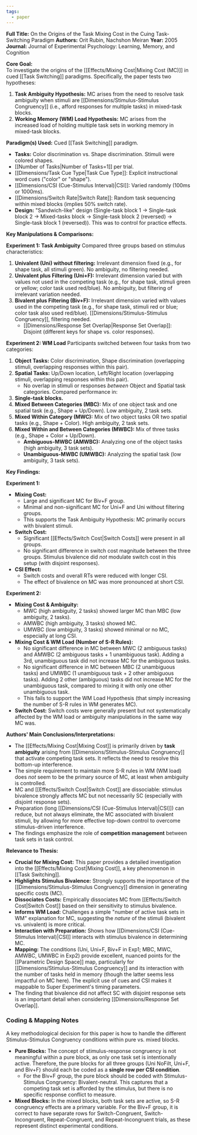```yaml
---
tags:
  - paper
---
```


**Full Title:** On the Origins of the Task Mixing Cost in the Cuing Task-Switching Paradigm
**Authors:** Orit Rubin, Nachshon Meiran
**Year:** 2005
**Journal:** Journal of Experimental Psychology: Learning, Memory, and Cognition

**Core Goal:**  
To investigate the origins of the [[Effects/Mixing Cost|Mixing Cost (MC)]] in cued [[Task Switching]] paradigms. Specifically, the paper tests two hypotheses:
1.  **Task Ambiguity Hypothesis:** MC arises from the need to resolve task ambiguity when stimuli are [[Dimensions/Stimulus-Stimulus Congruency]] (i.e., afford responses for multiple tasks) in mixed-task blocks.
2.  **Working Memory (WM) Load Hypothesis:** MC arises from the increased load of holding multiple task sets in working memory in mixed-task blocks.

**Paradigm(s) Used:**
Cued [[Task Switching]] paradigm.
-   **Tasks:** Color discrimination vs. Shape discrimination. Stimuli were colored shapes.
-   [[Number of Tasks|Number of Tasks=1]] per trial.
-   [[Dimensions/Task Cue Type|Task Cue Type]]: Explicit instructional word cues ("color" or "shape").
-   [[Dimensions/CSI (Cue-Stimulus Interval)|CSI]]: Varied randomly (100ms or 1000ms).
-   [[Dimensions/Switch Rate|Switch Rate]]: Random task sequencing within mixed blocks (implies 50% switch rate).
-   **Design:** "Sandwich-like" design (Single-task block 1 -> Single-task block 2 -> Mixed-tasks block -> Single-task block 2 (reversed) -> Single-task block 1 (reversed)). This was to control for practice effects.

**Key Manipulations & Comparisons:**

**Experiment 1: Task Ambiguity**
Compared three groups based on stimulus characteristics:
1.  **Univalent (Uni) without filtering:** Irrelevant dimension fixed (e.g., for shape task, all stimuli green). No ambiguity, no filtering needed.
2.  **Univalent plus Filtering (Uni+F):** Irrelevant dimension varied but with values not used in the competing task (e.g., for shape task, stimuli green or yellow; color task used red/blue). No ambiguity, but filtering of irrelevant variation needed.
3.  **Bivalent plus Filtering (Biv+F):** Irrelevant dimension varied with values used in the competing task (e.g., for shape task, stimuli red or blue; color task also used red/blue). [[Dimensions/Stimulus-Stimulus Congruency]], filtering needed.
    - [[Dimensions/Response Set Overlap|Response Set Overlap]]: Disjoint (different keys for shape vs. color responses).

**Experiment 2: WM Load**
Participants switched between four tasks from two categories:
1.  **Object Tasks:** Color discrimination, Shape discrimination (overlapping stimuli, overlapping responses within this pair).
2.  **Spatial Tasks:** Up/Down location, Left/Right location (overlapping stimuli, overlapping responses within this pair).
    - No overlap in stimuli or responses *between* Object and Spatial task categories.
Compared performance in:
3.  **Single-task blocks.**
4.  **Mixed Between Categories (MBC):** Mix of one object task and one spatial task (e.g., Shape + Up/Down). Low ambiguity, 2 task sets.
5.  **Mixed Within Category (MWC):** Mix of two object tasks OR two spatial tasks (e.g., Shape + Color). High ambiguity, 2 task sets.
6.  **Mixed Within and Between Categories (MWBC):** Mix of three tasks (e.g., Shape + Color + Up/Down).
    -   **Ambiguous-MWBC (AMWBC):** Analyzing one of the object tasks (high ambiguity, 3 task sets).
    -   **Unambiguous-MWBC (UMWBC):** Analyzing the spatial task (low ambiguity, 3 task sets).

**Key Findings:**

**Experiment 1:**
-   **Mixing Cost:**
    -   Large and significant MC for Biv+F group.
    -   Minimal and non-significant MC for Uni+F and Uni without filtering groups.
    -   This supports the Task Ambiguity Hypothesis: MC primarily occurs with bivalent stimuli.
-   **Switch Cost:**
    -   Significant [[Effects/Switch Cost|Switch Costs]] were present in all groups.
    -   No significant difference in switch cost magnitude between the three groups. Stimulus bivalence did *not* modulate switch cost in this setup (with disjoint responses).
-   **CSI Effect:**
    -   Switch costs and overall RTs were reduced with longer CSI.
    -   The effect of bivalence on MC was more pronounced at short CSI.

**Experiment 2:**
-   **Mixing Cost & Ambiguity:**
    -   MWC (high ambiguity, 2 tasks) showed larger MC than MBC (low ambiguity, 2 tasks).
    -   AMWBC (high ambiguity, 3 tasks) showed MC.
    -   UMWBC (low ambiguity, 3 tasks) showed minimal or no MC, especially at long CSI.
-   **Mixing Cost & WM Load (Number of S-R Rules):**
    -   No significant difference in MC between MWC (2 ambiguous tasks) and AMWBC (2 ambiguous tasks + 1 unambiguous task). Adding a 3rd, unambiguous task did not increase MC for the ambiguous tasks.
    -   No significant difference in MC between MBC (2 unambiguous tasks) and UMWBC (1 unambiguous task + 2 other ambiguous tasks). Adding 2 other (ambiguous) tasks did not increase MC for the unambiguous task, compared to mixing it with only one other unambiguous task.
    -   This fails to support the WM Load Hypothesis (that simply increasing the number of S-R rules in WM generates MC).
-   **Switch Cost:** Switch costs were generally present but not systematically affected by the WM load or ambiguity manipulations in the same way MC was.

**Authors' Main Conclusions/Interpretations:**

-   The [[Effects/Mixing Cost|Mixing Cost]] is primarily driven by **task ambiguity** arising from [[Dimensions/Stimulus-Stimulus Congruency]] that activate competing task sets. It reflects the need to resolve this bottom-up interference.
-   The simple requirement to maintain more S-R rules in WM (WM load) does *not* seem to be the primary source of MC, at least when ambiguity is controlled.
-   MC and [[Effects/Switch Cost|Switch Cost]] are dissociable: stimulus bivalence strongly affects MC but not necessarily SC (especially with disjoint response sets).
-   Preparation (long [[Dimensions/CSI (Cue-Stimulus Interval)|CSI]]) can reduce, but not always eliminate, the MC associated with bivalent stimuli, by allowing for more effective top-down control to overcome stimulus-driven interference.
-   The findings emphasize the role of **competition management** between task sets in task control.

**Relevance to Thesis:**

-   **Crucial for Mixing Cost:** This paper provides a detailed investigation into the [[Effects/Mixing Cost|Mixing Cost]], a key phenomenon in [[Task Switching]].
-   **Highlights Stimulus Bivalence:** Strongly supports the importance of the [[Dimensions/Stimulus-Stimulus Congruency]] dimension in generating specific costs (MC).
-   **Dissociates Costs:** Empirically dissociates MC from [[Effects/Switch Cost|Switch Cost]] based on their sensitivity to stimulus bivalence.
-   **Informs WM Load:** Challenges a simple "number of active task sets in WM" explanation for MC, suggesting the *nature* of the stimuli (bivalent vs. univalent) is more critical.
-   **Interaction with Preparation:** Shows how [[Dimensions/CSI (Cue-Stimulus Interval)|CSI]] interacts with stimulus bivalence in determining MC.
-   **Mapping:** The conditions (Uni, Uni+F, Biv+F in Exp1; MBC, MWC, AMWBC, UMWBC in Exp2) provide excellent, nuanced points for the [[Parametric Design Space]] map, particularly for [[Dimensions/Stimulus-Stimulus Congruency]] and its interaction with the number of tasks held in memory (though the latter seems less impactful on MC here). The explicit use of cues and CSI makes it mappable to Super Experiment's timing parameters.
-   The finding that bivalence did not affect SC with disjoint response sets is an important detail when considering [[Dimensions/Response Set Overlap]].

### Coding & Mapping Notes
 
 A key methodological decision for this paper is how to handle the different Stimulus-Stimulus Congruency conditions within pure vs. mixed blocks.
 
 - **Pure Blocks:** The concept of stimulus-response congruency is not meaningful within a pure block, as only one task set is intentionally active. Therefore, the pure blocks for all three groups (Uni NoFilt, Uni+F, and Biv+F) should each be coded as a **single row per CSI condition**.
     - For the Biv+F group, the pure block should be coded with Stimulus-Stimulus Congruency: Bivalent-neutral. This captures that a competing task set is afforded by the stimulus, but there is no specific response conflict to measure.
  - **Mixed Blocks:** In the mixed blocks, both task sets are active, so S-R congruency effects are a primary variable. For the Biv+F group, it is correct to have separate rows for Switch-Congruent, Switch-Incongruent, Repeat-Congruent, and Repeat-Incongruent trials, as these represent distinct experimental conditions.
>
